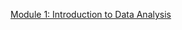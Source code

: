 [Module 1: Introduction to Data Analysis](https://www.notion.so/Module-1-Introduction-to-Data-Analysis-1d5ee7f3a893808bba87ff034e92f503?pvs=4)
